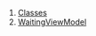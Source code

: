 1.  [Classes](view_model_pre_auth_view_models_waiting_view_model/#classes)
2.  [WaitingViewModel](view_model_pre_auth_view_models_waiting_view_model/WaitingViewModel-class.html)
